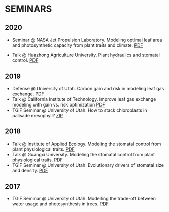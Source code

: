# SEMINARS

## 2020
- Seminar @ NASA Jet Propulsion Laboratory.
    Modeling optimal leaf area and photosynthetic capacity from plant traits and climate.
    [PDF](ftp://fluo.gps.caltech.edu/XYZT_YW/seminars/CALTECH-20200924.pdf)

- Talk @ Huazhong Agriculture University.
    Plant hydraulics and stomatal control.
    [PDF](ftp://fluo.gps.caltech.edu/XYZT_YW/seminars/HZAU-20200429.pdf)

## 2019
- Defense @ University of Utah.
    Carbon gain and risk in modeling leaf gas exchange.
    [PDF](ftp://fluo.gps.caltech.edu/XYZT_YW/seminars/DEFENSE-20191203.pdf)
- Talk @ California Institute of Technology.
    Improve leaf gas exchange modeling with gain vs. risk optimization
    [PDF](ftp://fluo.gps.caltech.edu/XYZT_YW/seminars/CALTECH-20190625.pdf)
- TGIF Seminar @ University of Utah.
    How to stack chloroplasts in palisade mesophyll?
    [ZIP](ftp://fluo.gps.caltech.edu/XYZT_YW/seminars/TGIF-20190208.zip)

## 2018
- Talk @ Institute of Applied Ecology.
    Modeling the stomatal control from plant physiological traits.
    [PDF](ftp://fluo.gps.caltech.edu/XYZT_YW/seminars/IAS-20180518.pdf)
- Talk @ Guangxi University.
    Modeling the stomatal control from plant physiological traits.
    [PDF](ftp://fluo.gps.caltech.edu/XYZT_YW/seminars/GXU-20180516.pdf)
- TGIF Seminar @ University of Utah.
    Evolutionary drivers of stomatal size and density.
    [PDF](ftp://fluo.gps.caltech.edu/XYZT_YW/seminars/TGIF-20180126.pdf)

## 2017
- TGIF Seminar @ University of Utah.
    Modelling the trade-off between water usage and photosynthesis in trees.
    [PDF](ftp://fluo.gps.caltech.edu/XYZT_YW/seminars/TGIF-20170217.pdf)
